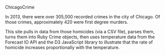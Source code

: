 ChicagoCrime

In 2013, there were over 305,000 recorded crimes in the city of Chicago. Of those crimes, approximately 420 were first degree murders.

This site pulls in data from those homicides (via a CSV file), parses them, turns them into Ruby Crime objects, then uses temperature data from the Forecast IO API and the D3 JavaScript library to illustrate that the rate of homicide increases proportionally with the temperature.